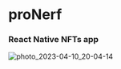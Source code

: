 # proNerf
### React Native NFTs app

![photo_2023-04-10_20-04-14](https://user-images.githubusercontent.com/72669865/230987721-ac694ec3-bbb7-4f8e-8679-6428f862d850.jpg)
